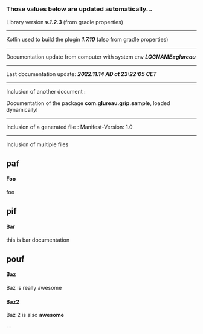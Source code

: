### Those values below are updated automatically...

Library version **_v.<!--$ GRADLE_PROPERTIES version -->1.2.3<!-- END $-->_** (from gradle properties)

---

Kotlin used to build the plugin **_<!--$ GRADLE_PROPERTIES kotlinVersion -->1.7.10<!-- END $-->_** (also from gradle
properties)

---

Documentation update from computer with system env **_LOGNAME=<!--$ SYSTEM_ENV LOGNAME -->glureau<!-- END $-->_**

---

Last documentation update: **_<!--$ DATETIME yyyy.MM.dd G 'at' HH:mm:ss z -->2022.11.14 AD at 23:22:05 CET<!-- END $-->_**

---

Inclusion of another document : <!--$ INSERT src/commonMain/kotlin/com/glureau/grip/sample/doc.md -->

Documentation of the package **com.glureau.grip.sample**, loaded dynamically!
<!-- END $-->

---

Inclusion of a generated file : <!--$ INSERT build/tmp/jvmJar/MANIFEST.MF -->
Manifest-Version: 1.0

<!-- END $-->

---
Inclusion of multiple files
<!--$ INSERT_DIRECTORIES src/commonMain/kotlin/com/glureau/grip/sample/p*/*.md
"
## %LASTDIR%
"
"
#### %FILE%
"-->

## paf

#### Foo
foo

## pif

#### Bar
this is bar documentation

## pouf

#### Baz
Baz is really awesome

#### Baz2
Baz 2 is also **awesome**<!-- END $-->

--